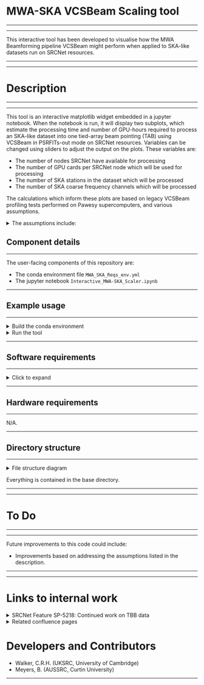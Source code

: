 # MWA-SKA VCSBeam Scaling tool

___
___
This interactive tool has been developed to visualise how the MWA Beamforming pipeline VCSBeam might perform when applied to SKA-like datasets run on SRCNet resources.
___
___
# Description

___
___
This tool is an interactive matplotlib widget embedded in a jupyter notebook. When the notebook is run, it will display two subplots, which estimate the processing time and number of GPU-hours required to process an SKA-like dataset into one tied-array beam pointing (TAB) using VCSBeam in PSRFITs-out mode on SRCNet resources. Variables can be changed using sliders to adjust the output on the plots. These variables are:

- The number of nodes SRCNet have available for processing
- The number of GPU cards per SRCNet node which will be used for processing
- The number of SKA stations in the dataset which will be processed
- The number of SKA coarse frequency channels which will be processed

The calculations which inform these plots are based on legacy VCSBeam profiling tests performed on Pawesy supercomputers, and various assumptions.

<details>
<summary>The assumptions include:</summary>

- The SRCNet GPUs used to process the dataset perform identically to Pawesy's AMD MI250X GPU cards.
- VCSBeam wall time scales linearly with observing time
- The time required by VCSBeam to stitch together frequency channels within a sub-job run on a GPU node is identical between SRCNet and Pawesy
- There are no other unanticipated nonlinear effects due to MPI communication overheads
- There are no unanticipated nonlinear effects due to file I/O times.
- For a coarse channel, VCSBeam performance scales linearly with stations in the array
- The time required to stitch data processed in different subjobs together has been disregarded
- The SKA data has MWA-like digitisation and channel widths in this calculation.

</details>

## Component details
___
The user-facing components of this repository are:

- The conda environment file `MWA_SKA_Reqs_env.yml`
- The jupyter notebook `Interactive_MWA-SKA_Scaler.ipynb`

___
## Example usage
___

<details>
<summary>Build the conda environment</summary>

- First, run `conda env create -f MWA_SKA_Reqs_env.yml`
- Then you can activate the environment using `conda activate MWA_SKA_Requirement_Environment`

</details>

<details>
<summary>Run the tool</summary>

-After activating the environment, open the jupyter notebook using `jupyter lab` or `jupyter notebook` in the command line
- Then run the cells in the notebook until a plot appears
- You should be able to interact with this plot using the sliders.

</details>

___
## Software requirements
___

<details>
<summary>Click to expand</summary>

- [miniconda](https://www.anaconda.com/docs/getting-started/miniconda/install)

</details>

___
## Hardware requirements
___
N/A.

___
## Directory structure
___

<details>
<summary>File structure diagram</summary>

```md
MWA-SKA_VCSBeam_Scaler
|--MWA_SKA_Reqs_env.yml
|--Interactive_MWA-SKA_Scaler.ipynb
|--Readme.md
|--.gitignore
```
</details>

Everything is contained in the base directory.

___
___
# To Do
___
___
Future improvements to this code could include:

- Improvements based on addressing the assumptions listed in the description.

___
___
# Links to internal work

<details>
<summary>SRCNet Feature SP-5218: Continued work on TBB data</summary>

- SRCNet Feature: [SP-5218](https://jira.skatelescope.org/browse/SP-5218)
- SRCNet Story: [TEAL-970](https://jira.skatelescope.org/browse/TEAL-970)
</details>

<details>
<summary>Related confluence pages</summary>

- General confluence page for this feature: [link](https://confluence.skatelescope.org/x/EoYSEw)
- Confluence page on scaling calculations: [link](https://confluence.skatelescope.org/x/TqkSEw)
</details>

# Developers and Contributors

- Walker, C.R.H. (UKSRC, University of Cambridge)
- Meyers, B. (AUSSRC, Curtin University)
___
